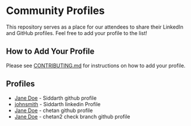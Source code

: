 # Community Profiles

This repository serves as a place for our attendees to share their LinkedIn and GitHub profiles. Feel free to add your profile to the list!

## How to Add Your Profile

Please see [CONTRIBUTING.md](CONTRIBUTING.md) for instructions on how to add your profile.

## Profiles

- [Jane Doe](https://www.linkedin.com/in/janedoe) - Siddarth github profile
- [johnsmith](https://github.com/johnsmith) - Siddarth linkedin Profile
- [Jane Doe](https://www.linkedin.com/in/janedoe) - chetan github profile
- [Jane Doe](https://www.linkedin.com/in/janedoe) - chetan2 check branch github profile
